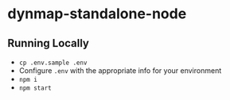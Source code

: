# dynmap-standalone-node

## Running Locally

- `cp .env.sample .env`
- Configure `.env` with the appropriate info for your environment
- `npm i`
- `npm start`
